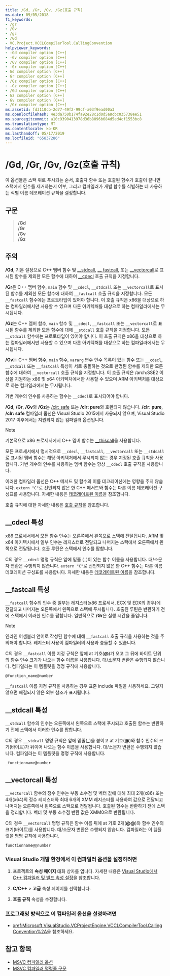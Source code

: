 ```yaml
---
title: /Gd, /Gr, /Gv, /Gz(호출 규칙)
ms.date: 09/05/2018
f1_keywords:
- /gr
- /Gv
- /gz
- /Gd
- VC.Project.VCCLCompilerTool.CallingConvention
helpviewer_keywords:
- -Gd compiler option [C++]
- -Gv compiler option [C++]
- /Gv compiler option [C++]
- -Gr compiler option [C++]
- Gd compiler option [C++]
- Gr compiler option [C++]
- /Gz compiler option [C++]
- -Gz compiler option [C++]
- /Gd compiler option [C++]
- Gz compiler option [C++]
- Gv compiler option [C++]
- /Gr compiler option [C++]
ms.assetid: fd3110cb-2d77-49f2-99cf-a03f9ead00a3
ms.openlocfilehash: 4e3da750b174fa92e28c1d0d5a8cbc035738ee51
ms.sourcegitcommit: a10c9390413978d36b8096b684d5ed4cf1553bc8
ms.translationtype: MT
ms.contentlocale: ko-KR
ms.lasthandoff: 05/17/2019
ms.locfileid: "65837286"
---
```

# <a name="gd-gr-gv-gz-calling-convention"></a>/Gd, /Gr, /Gv, /Gz(호출 규칙)

이 옵션들은 스택 위로 푸시되는 순서, 호출자 함수 또는 호출된 함수가 호출이 끝나면 스택에서 인수를 제거하는지 여부, 그리고 컴파일러가 개별 함수를 식별하는 데 사용하는 식별 이름 데코레이션 규칙을 결정합니다.

## <a name="syntax"></a>구문

> **/Gd**<br/>
> **/Gr**<br/>
> **/Gv**<br/>
> **/Gz**<br/>

## <a name="remarks"></a>주의


**/Gd**, 기본 설정으로 C++ 멤버 함수 및 [__stdcall](../../cpp/stdcall.md), [__ fastcall](../../cpp/fastcall.md), 또는 [__vectorcall](../../cpp/vectorcall.md)로 표시된 함수를 제외한 모든 함수에 대하여 [__cdecl](../../cpp/cdecl.md) 호출 규칙을 지정합니다.


**/Gr**은 C++ 멤버 함수, `main` 함수 및 `__cdecl`, `__stdcall` 또는 `__vectorcall`로 표시된 함수를 제외한 모든 함수에 대하여 `__fastcall` 호출 규칙을 지정합니다. 모든 `__fastcall` 함수에는 프로토타입이 있어야 합니다. 이 호출 규칙은 x86을 대상으로 하는 컴파일러에서만 사용할 수 있으며 다른 아키텍처를 대상으로 하는 컴파일러에서는 무시됩니다.

**/Gz**는 C++ 멤버 함수, `main` 함수 및 `__cdecl`, `__fastcall` 또는 `__vectorcall`로 표시된 함수를 제외한 모든 함수에 대해 `__stdcall` 호출 규칙을 지정합니다. 모든 `__stdcall` 함수에는 프로토타입이 있어야 합니다. 이 호출 규칙은 x86을 대상으로 하는 컴파일러에서만 사용할 수 있으며 다른 아키텍처를 대상으로 하는 컴파일러에서는 무시됩니다.

**/Gv**는 C++ 멤버 함수, `main` 함수, `vararg` 변수 인수 목록이 있는 함수 또는 `__cdecl`, `__stdcall` 또는 `__fastcall` 특성이 서로 충돌하는 것으로 판명된 함수를 제외한 모든 함수에 대하여 `__vectorcall` 호출 규칙을 지정합니다. 이 호출 규칙은 /arch:SSE2 이상을 지원하는 x86 및 x64 아키텍처에서만 사용할 수 있으며 ARM 아키텍처를 대상으로 하는 컴파일러에서는 무시됩니다.

가변 개수의 인수를 사용하는 함수는 `__cdecl`로 표시되어야 합니다.


**/Gd**, **/Gr**, **/Gv**와 **/Gz**는 [/clr: safe](clr-common-language-runtime-compilation.md) 또는 **/clr: pure**와 호환되지 않습니다. **/clr: pure**, **/clr: safe** 컴파일러 옵션은 Visual Studio 2015에서 사용되지 않으며, Visual Studio 2017 이후에서는 지원되지 않는 컴파일러 옵션입니다.


> [!NOTE]
> 기본적으로 x86 프로세서에서 C++ 멤버 함수는 [__thiscall](../../cpp/thiscall.md)을 사용합니다.

모든 프로세서에서 명시적으로 `__cdecl`, `__fastcall`, `__vectorcall` 또는 `__stdcall`로 표시된 멤버 함수는 해당 아키텍처에서 무시되지 않는 경우 지정된 호출 규칙을 사용합니다. 가변 개수의 인수를 사용하는 멤버 함수는 항상 `__cdecl` 호출 규칙을 사용합니다.

이러한 컴파일러 옵션은 C++ 메서드 및 함수의 이름 데코레이션에는 영향을 주지 않습니다. `extern "C"`로 선언되지 않은 한 C++ 메서드와 함수는 다른 이름 데코레이션 구성표를 사용합니다. 자세한 내용은 [데코레이트된 이름](decorated-names.md)을 참조합니다.


호출 규칙에 대한 자세한 내용은  [호출 규칙](../../cpp/calling-conventions.md)을 참조합니다.


## <a name="cdecl-specifics"></a>__cdecl 특성

x86 프로세서에서 모든 함수 인수는 오른쪽에서 왼쪽으로 스택에 전달됩니다. ARM 및 x64 아키텍처에서 일부 인수는 레지스터로 전달되고 나머지는 스택에서 오른쪽에서 왼쪽으로 전달됩니다. 호출 루틴은 스택에서 인수를 팝합니다.

C의 경우 `__cdecl` 명명 규칙은 앞에 밑줄 (`_`)이 있는 함수 이름을 사용합니다. 대/소문자 변환은 수행되지 않습니다. `extern "C"`로 선언되지 않은 한 C++ 함수는 다른 이름 데코레이션 구성표를 사용합니다. 자세한 내용은 [데코레이트된 이름](decorated-names.md)을 참조합니다.

## <a name="fastcall-specifics"></a>__fastcall 특성


`__fastcall` 함수의 인수 중 일부는 레지스터(x86 프로세서, ECX 및 EDX의 경우)에 전달되고 나머지는 오른쪽에서 왼쪽으로 스택에 푸시됩니다. 호출된 루틴은 반환하기 전에 스택에서 이러한 인수를 팝합니다. 일반적으로 **/Gr**은 실행 시간을 줄입니다.


> [!NOTE]
> 인라인 어셈블리 언어로 작성된 함수에 대해 `__fastcall` 호출 규칙을 사용하는 것을 주의해야 합니다. 레지스터 사용이 컴파일러의 사용과 충돌할 수 있습니다.


C의 경우 `__fastcall` 이름 지정 규칙은 앞에 at 기호(**\@**)가 오고 그 뒤에 바이트 단위의 함수 인수 크기가 나오는 함수 이름을 사용합니다. 대/소문자 변환은 수행되지 않습니다. 컴파일러는 이 템플릿을 명명 규칙에 사용합니다.


`@function_name@number`

`__fastcall` 이름 지정 규칙을 사용하는 경우 표준 include 파일을 사용하세요. 그렇지 않으면 해결되지 않은 외부 참조가 표시됩니다.

## <a name="stdcall-specifics"></a>__stdcall 특성

`__stdcall` 함수의 인수는 오른쪽에서 왼쪽으로 스택에 푸시되고 호출된 함수는 반환하기 전에 스택에서 이러한 인수를 팝합니다.


C의 경우 `__stdcall` 명명 규칙은 앞에 밑줄(**\_**)을 붙이고 at 기호(**\@**)와 함수 인수의 크기(바이트)가 뒤이어 나오는 함수 이름을 사용합니다. 대/소문자 변환은 수행되지 않습니다. 컴파일러는 이 템플릿을 명명 규칙에 사용합니다.


`_functionname@number`

## <a name="vectorcall-specifics"></a>__vectorcall 특성

`__vectorcall` 함수의 정수 인수는 부동 소수점 및 벡터 값에 대해 최대 2개(x86) 또는 4개(x64)의 정수 레지스터와 최대 6개의 XMM 레지스터를 사용하여 값으로 전달되고 나머지는 오른쪽에서 왼쪽으로 스택으로 전달됩니다. 호출된 함수는 반환하기 전에 스택을 정리합니다. 벡터 및 부동 소수점 반환 값은 XMM0으로 반환됩니다.


C의 경우 `__vectorcall` 명명 규칙은 함수 이름 뒤에 at 기호 2개(**\@\@**)와 함수 인수의 크기(바이트)를 사용합니다. 대/소문자 변환은 수행되지 않습니다. 컴파일러는 이 템플릿을 명명 규칙에 사용합니다.


`functionname@@number`

### <a name="to-set-this-compiler-option-in-the-visual-studio-development-environment"></a>Visual Studio 개발 환경에서 이 컴파일러 옵션을 설정하려면

1. 프로젝트의 **속성 페이지** 대화 상자를 엽니다. 자세한 내용은 [Visual Studio에서 C++ 컴파일러 및 빌드 속성 설정](../working-with-project-properties.md)을 참조합니다.


1. **C/C++** > **고급** 속성 페이지를 선택합니다.


1. **호출 규칙** 속성을 수정합니다.

### <a name="to-set-this-compiler-option-programmatically"></a>프로그래밍 방식으로 이 컴파일러 옵션을 설정하려면

- <xref:Microsoft.VisualStudio.VCProjectEngine.VCCLCompilerTool.CallingConvention%2A>을 참조하세요.

## <a name="see-also"></a>참고 항목

- [MSVC 컴파일러 옵션](compiler-options.md)
- [MSVC 컴파일러 명령줄 구문](compiler-command-line-syntax.md)
